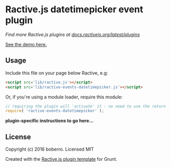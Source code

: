 # Ractive.js datetimepicker event plugin

*Find more Ractive.js plugins at [docs.ractivejs.org/latest/plugins](http://docs.ractivejs.org/latest/plugins)*

[See the demo here.](TODO)

## Usage

Include this file on your page below Ractive, e.g:

```html
<script src='lib/ractive.js'></script>
<script src='lib/ractive-events-datetimepicker.js'></script>
```

Or, if you're using a module loader, require this module:

```js
// requiring the plugin will 'activate' it - no need to use the return value
require( 'ractive-events-datetimepicker' );
```

**plugin-specific instructions to go here...**



## License

Copyright (c) 2016 boberro. Licensed MIT

Created with the [Ractive.js plugin template](https://github.com/ractivejs/plugin-template) for Grunt.
